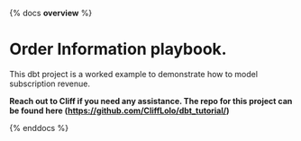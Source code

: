 {% docs __overview__ %}
# Order Information playbook.
This dbt project is a worked example to demonstrate how to model subscription
revenue. 

**Reach out to Cliff if you need any assistance.
The repo for this project can be found here (https://github.com/CliffLolo/dbt_tutorial/)**

{% enddocs %}